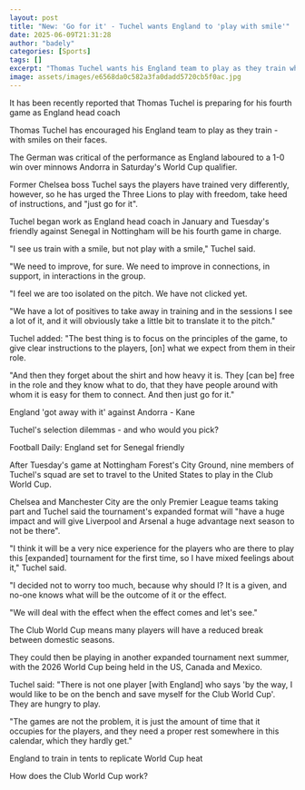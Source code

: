 ```yaml
---
layout: post
title: "New: 'Go for it' - Tuchel wants England to 'play with smile'"
date: 2025-06-09T21:31:28
author: "badely"
categories: [Sports]
tags: []
excerpt: "Thomas Tuchel wants his England team to play as they train when they face Senegal - with smiles on their faces and no thoughts about pressure."
image: assets/images/e6568da0c582a3fa0dadd5720cb5f0ac.jpg
---
```


It has been recently reported that Thomas Tuchel is preparing for his fourth game as England head coach

Thomas Tuchel has encouraged his England team to play as they train - with smiles on their faces.

The German was critical of the performance as England laboured to a 1-0 win over minnows Andorra in Saturday's World Cup qualifier.

Former Chelsea boss Tuchel says the players have trained very differently, however, so he has urged the Three Lions to play with freedom, take heed of instructions, and "just go for it".

Tuchel began work as England head coach in January and Tuesday's friendly against Senegal in Nottingham will be his fourth game in charge.

"I see us train with a smile, but not play with a smile," Tuchel said.

"We need to improve, for sure. We need to improve in connections, in support, in interactions in the group.

"I feel we are too isolated on the pitch. We have not clicked yet.

"We have a lot of positives to take away in training and in the sessions I see a lot of it, and it will obviously take a little bit to translate it to the pitch."

Tuchel added: "The best thing is to focus on the principles of the game, to give clear instructions to the players, [on] what we expect from them in their role.

"And then they forget about the shirt and how heavy it is. They [can be] free in the role and they know what to do, that they have people around with whom it is easy for them to connect. And then just go for it."

England 'got away with it' against Andorra - Kane

Tuchel's selection dilemmas - and who would you pick?

Football Daily: England set for Senegal friendly

After Tuesday's game at Nottingham Forest's City Ground, nine members of Tuchel's squad are set to travel to the United States to play in the Club World Cup.

Chelsea and Manchester City are the only Premier League teams taking part and Tuchel said the tournament's expanded format will "have a huge impact and will give Liverpool and Arsenal a huge advantage next season to not be there".

"I think it will be a very nice experience for the players who are there to play this [expanded] tournament for the first time, so I have mixed feelings about it," Tuchel said.

"I decided not to worry too much, because why should I? It is a given, and no-one knows what will be the outcome of it or the effect.

"We will deal with the effect when the effect comes and let's see."

The Club World Cup means many players will have a reduced break between domestic seasons.

They could then be playing in another expanded tournament next summer, with the 2026 World Cup being held in the US, Canada and Mexico.

Tuchel said: "There is not one player [with England] who says 'by the way, I would like to be on the bench and save myself for the Club World Cup'. They are hungry to play.

"The games are not the problem, it is just the amount of time that it occupies for the players, and they need a proper rest somewhere in this calendar, which they hardly get."

England to train in tents to replicate World Cup heat

How does the Club World Cup work?

